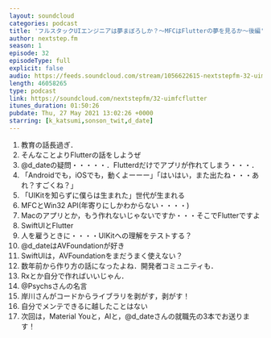 ```yaml
---
layout: soundcloud
categories: podcast
title: 'フルスタックUIエンジニアは夢まぼろしか？〜MFCはFlutterの夢を見るか〜後編'
author: nextstep.fm
season: 1
episode: 32
episodeType: full
explicit: false
audio: https://feeds.soundcloud.com/stream/1056622615-nextstepfm-32-uimfcflutter.mp3
length: 46058265
type: podcast
link: https://soundcloud.com/nextstepfm/32-uimfcflutter
itunes_duration: 01:50:26
pubdate: Thu, 27 May 2021 13:02:26 +0000
starring: [k_katsumi,sonson_twit,d_date]
---
```


1. 教育の話長過ぎ．
2. そんなことよりFlutterの話をしようぜ
3. @d_dateの疑問・・・・・．Flutterdだけでアプリが作れてしまう・・・．
4. 「Androidでも，iOSでも，動くよーーー」「はいはい，また出たね・・・あれ？すごくね？」
5. 「UIKitを知らずに僕らは生まれた」世代が生まれる
6. MFCとWin32 API(年寄りにしかわからない・・・・)
7. Macのアプリとか，もう作れないじゃないですか・・・そこでFlutterですよ
8. SwiftUIとFlutter
9. 人を雇うときに・・・・UIKitへの理解をテストする？
10. @d_dateはAVFoundationが好き
11. SwiftUIは，AVFoundationをまだうまく使えない？
12. 数年前から作り方の話になったよね．開発者コミュニティも．
13. Rxとか自分で作ればいいじゃん．
14. @Psychsさんの名言
15. 岸川さんがコードからライブラリを剥がす，剥がす！
16. 自分でメンテできるに越したことはない
17. 次回は，Material Youと，AIと，@d_dateさんの就職先の3本でお送ります！
